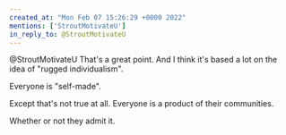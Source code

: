 ```yaml
---
created_at: "Mon Feb 07 15:26:29 +0000 2022"
mentions: ['StroutMotivateU']
in_reply_to: @StroutMotivateU
---
```


@StroutMotivateU That's a great point. And I think it's based a lot on the idea of "rugged individualism".

Everyone is "self-made".

Except that's not true at all. Everyone is a product of their communities. 

Whether or not they admit it.